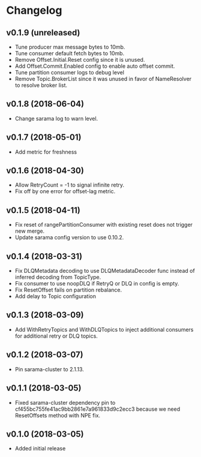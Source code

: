 # Changelog

v0.1.9 (unreleased)
-------------------

- Tune producer max message bytes to 10mb.
- Tune consumer default fetch bytes to 10mb.
- Remove Offset.Initial.Reset config since it is unused.
- Add Offset.Commit.Enabled config to enable auto offset commit.
- Tune partition consumer logs to debug level
- Remove Topic.BrokerList since it was unused in favor of NameResolver to resolve broker list.


v0.1.8 (2018-06-04)
-------------------

- Change sarama log to warn level.


v0.1.7 (2018-05-01)
-------------------

- Add metric for freshness


v0.1.6 (2018-04-30)
-------------------

- Allow RetryCount = -1 to signal infinite retry.
- Fix off by one error for offset-lag metric.

v0.1.5 (2018-04-11)
-------------------

- Fix reset of rangePartitionConsumer with existing reset does not trigger new merge.
- Update sarama config version to use 0.10.2.


v0.1.4 (2018-03-31)
-------------------

- Fix DLQMetadata decoding to use DLQMetadataDecoder func instead of inferred decoding from TopicType.
- Fix consumer to use noopDLQ if RetryQ or DLQ in config is empty.
- Fix ResetOffset fails on partition rebalance.
- Add delay to Topic configuration


v0.1.3 (2018-03-09)
-------------------

- Add WithRetryTopics and WithDLQTopics to inject additional consumers for additional retry or DLQ topics.


v0.1.2 (2018-03-07)
-------------------

- Pin sarama-cluster to 2.1.13.


v0.1.1 (2018-03-05)
-------------------

- Fixed sarama-cluster dependency pin to cf455bc755fe41ac9bb2861e7a961833d9c2ecc3 because we need ResetOffsets method with NPE fix.


v0.1.0 (2018-03-05)
-------------------

- Added initial release
